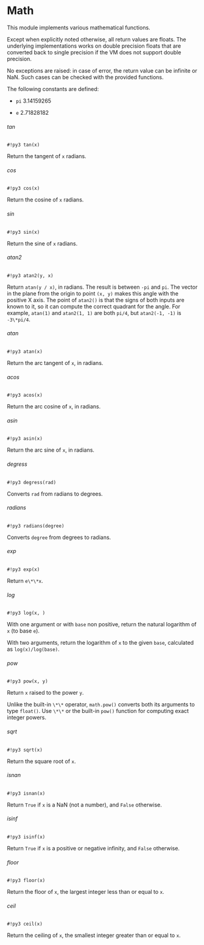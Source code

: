 # Math

This module implements various mathematical functions.

Except when explicitly noted otherwise, all return values are floats. The underlying implementations works on double precision floats that are converted back to single precision if the VM does not support double precision.

No exceptions are raised: in case of error, the return value can be infinite or NaN. Such cases can be checked with the provided functions.

The following constants are defined:


* `pi` 3.14159265


* `e`  2.71828182

###### tan

```#!py3 tan(x)```

Return the tangent of ```x``` radians.

###### cos

```#!py3 cos(x)```

Return the cosine of ```x``` radians.

###### sin

```#!py3 sin(x)```

Return the sine of ```x``` radians.

###### atan2

```#!py3 atan2(y, x)```

Return `atan(y / x)`, in radians. The result is between `-pi` and `pi`.
The vector in the plane from the origin to point `(x, y)` makes this angle
with the positive X axis. The point of `atan2()` is that the signs of both
inputs are known to it, so it can compute the correct quadrant for the angle.
For example, `atan(1)` and `atan2(1, 1)` are both `pi/4`, but `atan2(-1,
-1)` is `-3\*pi/4`.

###### atan

```#!py3 atan(x)```

Return the arc tangent of ```x```, in radians.

###### acos

```#!py3 acos(x)```

Return the arc cosine of ```x```, in radians.

###### asin

```#!py3 asin(x)```

Return the arc sine of ```x```, in radians.

###### degress

```#!py3 degress(rad)```

Converts ```rad``` from radians to degrees.

###### radians

```#!py3 radians(degree)```

Converts ```degree``` from degrees to radians.

###### exp

```#!py3 exp(x)```

Return `e\*\*x`.

###### log

```#!py3 log(x, )```

With one argument or with ```base``` non positive, return the natural logarithm of ```x``` (to base ```e```).

With two arguments, return the logarithm of ```x``` to the given ```base```,
calculated as `log(x)/log(base)`.

###### pow

```#!py3 pow(x, y)```

Return `x` raised to the power `y`.

Unlike the built-in `\*\*` operator, `math.pow()` converts both
its arguments to type `float()`.  Use `\*\*` or the built-in
`pow()` function for computing exact integer powers.

###### sqrt

```#!py3 sqrt(x)```

Return the square root of ```x```.

###### isnan

```#!py3 isnan(x)```

Return `True` if ```x``` is a NaN (not a number), and `False` otherwise.

###### isinf

```#!py3 isinf(x)```

Return `True` if ```x``` is a positive or negative infinity, and
`False` otherwise.

###### floor

```#!py3 floor(x)```

Return the floor of ```x```, the largest integer less than or equal to ```x```.

###### ceil

```#!py3 ceil(x)```

Return the ceiling of ```x```, the smallest integer greater than or equal to ```x```.
<!--stackedit_data:
eyJoaXN0b3J5IjpbMjEzODgzNjM3LC00OTg3MDIxOV19
-->

